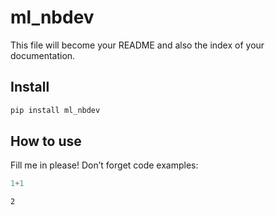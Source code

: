ml_nbdev
================

<!-- WARNING: THIS FILE WAS AUTOGENERATED! DO NOT EDIT! -->

This file will become your README and also the index of your
documentation.

## Install

``` sh
pip install ml_nbdev
```

## How to use

Fill me in please! Don’t forget code examples:

``` python
1+1
```

    2

